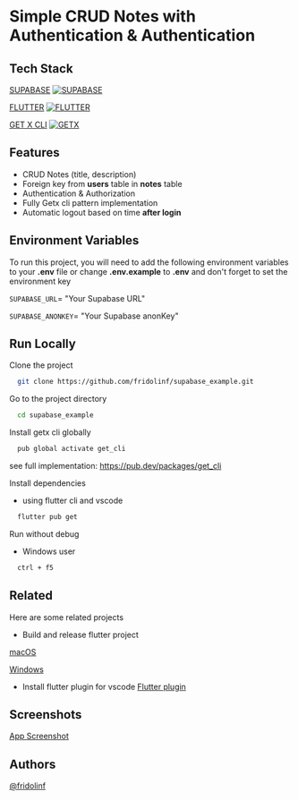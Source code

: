 # Simple CRUD Notes with Authentication & Authentication

## Tech Stack

[SUPABASE](https://supabase.com/)
[![SUPABASE](https://getlogo.net/wp-content/uploads/2020/11/supabase-logo-vector.png)](https://supabase.com/)

[FLUTTER](https://flutter.dev/)
[![FLUTTER](https://www.vectorlogo.zone/logos/flutterio/flutterio-ar21.png)](https://flutter.dev/)

[GET X CLI](https://pub.dev/packages/get_cli)
[![GETX](https://blog.kakaocdn.net/dn/tTJsy/btraPuKSP5Y/34aELwuQ5eWBta1trRneU1/img.png)](https://pub.dev/packages/get_cli)

## Features

- CRUD Notes (title, description)
- Foreign key from **users** table in **notes** table
- Authentication & Authorization
- Fully Getx cli pattern implementation
- Automatic logout based on time **after login**

## Environment Variables

To run this project, you will need to add the following environment variables to your **.env** file
or change **.env.example** to **.env** and don't forget to set the environment key

`SUPABASE_URL`= "Your Supabase URL"

`SUPABASE_ANONKEY`= "Your Supabase anonKey"

## Run Locally

Clone the project

```bash
  git clone https://github.com/fridolinf/supabase_example.git
```

Go to the project directory

```bash
  cd supabase_example
```

Install getx cli globally

```bash
  pub global activate get_cli
```

see full implementation:
https://pub.dev/packages/get_cli

Install dependencies

- using flutter cli and vscode

```bash
  flutter pub get
```

Run without debug

- Windows user

```bash
  ctrl + f5
```

## Related

Here are some related projects

- Build and release flutter project

[macOS](https://docs.flutter.dev/deployment/macos)

[Windows](https://docs.flutter.dev/deployment/windows)

- Install flutter plugin for vscode
  [Flutter plugin](https://docs.flutter.dev/get-started/editor#:~:text=Install%20the%20Flutter%20and%20Dart,the%20list%2C%20and%20click%20Install.)

## Screenshots

[App Screenshot](https://drive.google.com/drive/folders/1cUHcP7KOGkT36TGOdDVEchq4PXQx_ex5)

## Authors

[@fridolinf](https://github.com/fridolinf)
